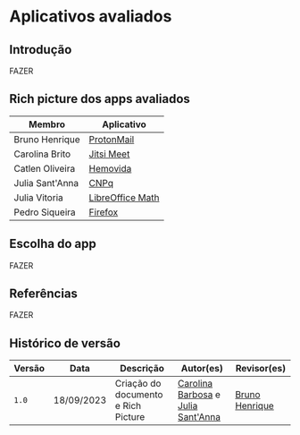# Aplicativos avaliados

## Introdução
FAZER
## Rich picture dos apps avaliados

|Membro|	Aplicativo|
|------------------|-------------|
Bruno Henrique| [ProtonMail](../assets/RichPictureProj01-Bruno.png)
Carolina Brito| [Jitsi Meet](../assets/RichPictureProj01Carolina.png)
Catlen Oliveira| [Hemovida](../assets/RichPictureProj01_Catlen.png) 
Julia Sant'Anna| [CNPq](../assets/RichPictureProj01-JuliaSantAnna.png)
Julia Vitoria| [LibreOffice Math](../assets/RichPictureProj01-JuliaVitoria.png)
Pedro Siqueira| [Firefox](../assets/RichPicture-Pedro.png)


## Escolha do app
FAZER

## Referências

FAZER

## Histórico de versão

Versão  |   Data   | Descrição | Autor(es) | Revisor(es)
--------- | ------ | ------ | ---------- | ----------
 `1.0` | 18/09/2023 | Criação do documento e Rich Picture | [Carolina Barbosa](https://github.com/CarolinaBarb) e [Julia Sant'Anna](https://github.com/JuliaSSouza)| [Bruno Henrique](https://github.com/BrunoHenrique00)
